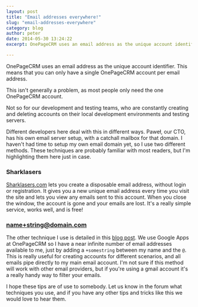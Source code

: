 ```yaml
---
layout: post
title: "Email addresses everywhere!"
slug: "email-addresses-everywhere"
category: blog
author: peter
date: 2014-05-30 13:24:22
excerpt: OnePageCRM uses an email address as the unique account identifier. This means that you can only have a single OnePageCRM account per email address. Our team uses different ways to get around this during testing.

---
```


OnePageCRM uses an email address as the unique account identifier. This means that you can only have a single OnePageCRM account per email address.

This isn't generally a problem, as most people only need the one OnePageCRM account.

Not so for our development and testing teams, who are constantly creating and deleting accounts on their local development environments and testing servers.

Different developers here deal with this in different ways. Paweł, our CTO, has his own email server setup, with a catchall mailbox for that domain.
I haven't had time to setup my own email domain yet, so I use two different methods.
These techniques are probably familiar with most readers, but I'm highlighting them here just in case.

### Sharklasers
[Sharklasers.com](http://sharklasers.com) lets you create a disposable email address, without login or registration. It gives you a new unique email address every time you visit the site and lets you view any emails sent to this account. When you close the window, the account is gone and your emails are lost. It's a really simple service, works well, and is free!

### name+string@domain.com
The other technique I use is detailed in this [blog post](http://gmailblog.blogspot.ie/2008/03/2-hidden-ways-to-get-more-from-your.html). We use Google Apps at OnePageCRM so I have a near infinite number of email addresses available to me, just by adding a `+somestring` between my name and the `@`.
This is really useful for creating accounts for different scenarios, and all emails pipe directly to my main email account.
I'm not sure if this method will work with other email providers, but if you're using a gmail account it's a really handy way to filter your emails.

I hope these tips are of use to somebody. 
Let us know in the forum what techniques you use, and if you have any other tips and tricks like this we would love to hear them.
